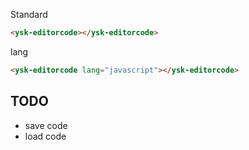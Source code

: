 Standard

```html
<ysk-editorcode></ysk-editorcode>
```

lang

```html
<ysk-editorcode lang="javascript"></ysk-editorcode>
```

## TODO

- save code
- load code
